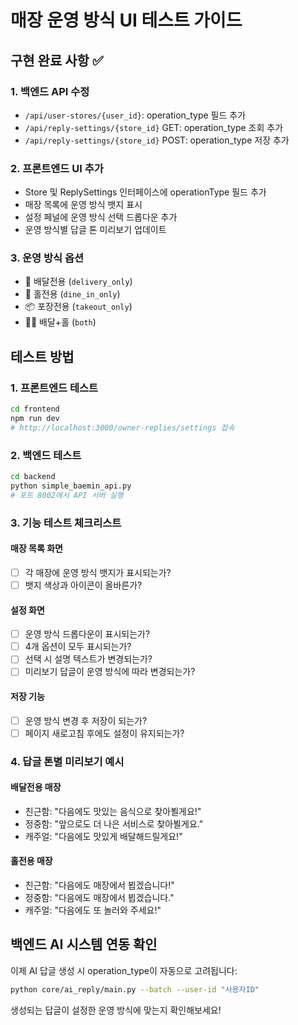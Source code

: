 # 매장 운영 방식 UI 테스트 가이드

## 구현 완료 사항 ✅

### 1. 백엔드 API 수정
- `/api/user-stores/{user_id}`: operation_type 필드 추가
- `/api/reply-settings/{store_id}` GET: operation_type 조회 추가  
- `/api/reply-settings/{store_id}` POST: operation_type 저장 추가

### 2. 프론트엔드 UI 추가
- Store 및 ReplySettings 인터페이스에 operationType 필드 추가
- 매장 목록에 운영 방식 뱃지 표시
- 설정 페널에 운영 방식 선택 드롭다운 추가
- 운영 방식별 답글 톤 미리보기 업데이트

### 3. 운영 방식 옵션
- 🚚 배달전용 (`delivery_only`)
- 🏪 홀전용 (`dine_in_only`) 
- 📦 포장전용 (`takeout_only`)
- 🏪🚚 배달+홀 (`both`)

## 테스트 방법

### 1. 프론트엔드 테스트
```bash
cd frontend
npm run dev
# http://localhost:3000/owner-replies/settings 접속
```

### 2. 백엔드 테스트  
```bash
cd backend
python simple_baemin_api.py
# 포트 8002에서 API 서버 실행
```

### 3. 기능 테스트 체크리스트

#### 매장 목록 화면
- [ ] 각 매장에 운영 방식 뱃지가 표시되는가?
- [ ] 뱃지 색상과 아이콘이 올바른가?

#### 설정 화면  
- [ ] 운영 방식 드롭다운이 표시되는가?
- [ ] 4개 옵션이 모두 표시되는가?
- [ ] 선택 시 설명 텍스트가 변경되는가?
- [ ] 미리보기 답글이 운영 방식에 따라 변경되는가?

#### 저장 기능
- [ ] 운영 방식 변경 후 저장이 되는가?
- [ ] 페이지 새로고침 후에도 설정이 유지되는가?

### 4. 답글 톤별 미리보기 예시

#### 배달전용 매장
- 친근함: "다음에도 맛있는 음식으로 찾아뵐게요!"
- 정중함: "앞으로도 더 나은 서비스로 찾아뵐게요."
- 캐주얼: "다음에도 맛있게 배달해드릴게요!"

#### 홀전용 매장  
- 친근함: "다음에도 매장에서 뵙겠습니다!"
- 정중함: "다음에도 매장에서 뵙겠습니다."
- 캐주얼: "다음에도 또 놀러와 주세요!"

## 백엔드 AI 시스템 연동 확인

이제 AI 답글 생성 시 operation_type이 자동으로 고려됩니다:

```bash
python core/ai_reply/main.py --batch --user-id "사용자ID"
```

생성되는 답글이 설정한 운영 방식에 맞는지 확인해보세요!